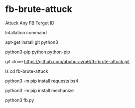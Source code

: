 # fb-brute-attuck
>>>>>>
Attuck Any FB Terget ID
>>>>>>
Intallation command
>>>>>>>>>>>
apt-get install git python3 
>>>>>>>>>>>>
python3-pip python python-pip
>>>>>>>>>>>>>>>>>
git clone https://github.com/abuhurayra6/fb-brute-attuck.git
>>>>>>>>>>>>>>>>>
ls
cd fb-brute-attuck
>>>>>>>>>>>>
python3 -m pip install requests bs4
>>>>>>>>>>>>
python3 -m pip install mechanize
>>>>>>>>>>
python3 fb.py
>>>>>>>>>>
